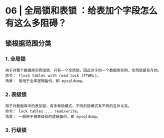 # 06 | 全局锁和表锁 ：给表加个字段怎么有这么多阻碍？

## 锁根据范围分类

### 1. 全局锁

    用于对整个数据库实例加锁，只有一个全局锁，因此对于同一个数据库实例，全局锁是互斥的。 
    命令： flush tables with read lock (FTWRL)。
    场景： 常用于全库逻辑备份，即 mysqldump。     

### 2. 表级锁

    用于对数据库中的表加锁，有多种锁模式，不同的锁模式有不同的互斥关系。
    命令： lock tables ... read/write。
    场景： 一般用于做表级别的逻辑备份，即 mysqldump。

### 3. 行级锁